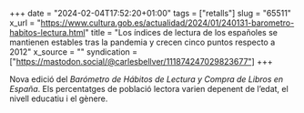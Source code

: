 +++
date = "2024-02-04T17:52:20+01:00"
tags = ["retalls"]
slug = "65511"
x_url = "https://www.cultura.gob.es/actualidad/2024/01/240131-barometro-habitos-lectura.html"
title = "Los índices de lectura de los españoles se mantienen estables tras la pandemia y crecen cinco puntos respecto a 2012"
x_source = ""
syndication = ["https://mastodon.social/@carlesbellver/111874247029823677"]
+++

Nova edició del *Barómetro de Hábitos de Lectura y Compra de Libros en España*. Els percentatges de població lectora varien depenent de l’edat, el nivell educatiu i el gènere.
